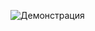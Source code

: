 
![Демонстрация](https://user-images.githubusercontent.com/81085234/221408151-aced6871-6f1d-4fee-9a1d-43b55eef2bad.gif)
